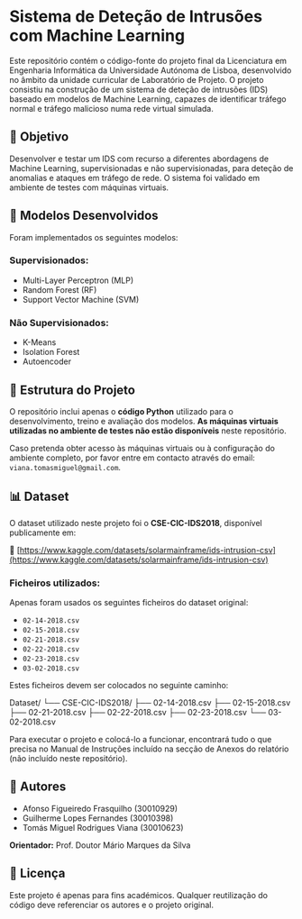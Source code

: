 # Sistema de Deteção de Intrusões com Machine Learning

Este repositório contém o código-fonte do projeto final da Licenciatura em Engenharia Informática da Universidade Autónoma de Lisboa, desenvolvido no âmbito da unidade curricular de Laboratório de Projeto. O projeto consistiu na construção de um sistema de deteção de intrusões (IDS) baseado em modelos de Machine Learning, capazes de identificar tráfego normal e tráfego malicioso numa rede virtual simulada.

## 📌 Objetivo

Desenvolver e testar um IDS com recurso a diferentes abordagens de Machine Learning, supervisionadas e não supervisionadas, para deteção de anomalias e ataques em tráfego de rede. O sistema foi validado em ambiente de testes com máquinas virtuais.

## 🧠 Modelos Desenvolvidos

Foram implementados os seguintes modelos:

### Supervisionados:
- Multi-Layer Perceptron (MLP)
- Random Forest (RF)
- Support Vector Machine (SVM)

### Não Supervisionados:
- K-Means
- Isolation Forest
- Autoencoder

## 📂 Estrutura do Projeto

O repositório inclui apenas o **código Python** utilizado para o desenvolvimento, treino e avaliação dos modelos. **As máquinas virtuais utilizadas no ambiente de testes não estão disponíveis** neste repositório.

Caso pretenda obter acesso às máquinas virtuais ou à configuração do ambiente completo, por favor entre em contacto através do email: `viana.tomasmiguel@gmail.com`.

## 📊 Dataset

O dataset utilizado neste projeto foi o **CSE-CIC-IDS2018**, disponível publicamente em:

🔗 [https://www.kaggle.com/datasets/solarmainframe/ids-intrusion-csv](https://www.kaggle.com/datasets/solarmainframe/ids-intrusion-csv)

### Ficheiros utilizados:
Apenas foram usados os seguintes ficheiros do dataset original:

- `02-14-2018.csv`
- `02-15-2018.csv`
- `02-21-2018.csv`
- `02-22-2018.csv`
- `02-23-2018.csv`
- `03-02-2018.csv`

Estes ficheiros devem ser colocados no seguinte caminho:

Dataset/
└── CSE-CIC-IDS2018/
├── 02-14-2018.csv
├── 02-15-2018.csv
├── 02-21-2018.csv
├── 02-22-2018.csv
├── 02-23-2018.csv
└── 03-02-2018.csv

Para executar o projeto e colocá-lo a funcionar, encontrará tudo o que precisa no Manual de Instruções incluído na secção de Anexos do relatório (não incluído neste repositório).

## 👥 Autores

- Afonso Figueiredo Frasquilho (30010929)  
- Guilherme Lopes Fernandes (30010398)  
- Tomás Miguel Rodrigues Viana (30010623)

**Orientador:** Prof. Doutor Mário Marques da Silva

## 📄 Licença

Este projeto é apenas para fins académicos. Qualquer reutilização do código deve referenciar os autores e o projeto original.
